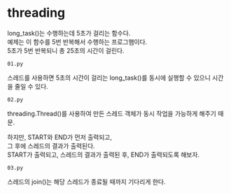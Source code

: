 # threading
long_task()는 수행하는데 5초가 걸리는 함수다.  
예제는 이 함수를 5번 반복해서 수행하는 프로그햄이다.  
5초가 5번 반복되니 총 25초의 시간이 걸린다.  
```
01.py
```
  
스레드를 사용하면 5초의 시간이 걸리는 long_task()를 동시에 실행할 수 있으니 시간을 줄일 수 있다.  
```
02.py
```
  
threading.Thread()를 사용하여 만든 스레드 객체가 동시 작업을 가능하게 해주기 때문.  
  
하지만, START와 END가 먼저 출력되고,  
그 후에 스레드의 결과가 출력된다.  
START가 출력되고, 스레드의 결과가 출력된 후, END가 출력되도록 해보자.  
```
03.py
```
  
스레드의 join()는 해당 스레드가 종료될 때까지 기다리게 한다.
